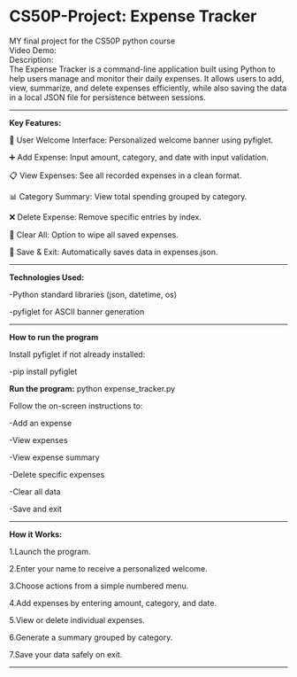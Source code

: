 # CS50P-Project: Expense Tracker 
MY final project for the CS50P python course         
Video Demo:  <URL HERE>   
Description:    
The Expense Tracker is a command-line application built using Python to help users manage and monitor their daily expenses. It allows users to add, view, summarize, and delete expenses efficiently, while also saving the data in a local JSON file for persistence between sessions.
***
**Key Features:**

🔐 User Welcome Interface: Personalized welcome banner using pyfiglet.

➕ Add Expense: Input amount, category, and date with input validation.

📋 View Expenses: See all recorded expenses in a clean format.

📊 Category Summary: View total spending grouped by category.

❌ Delete Expense: Remove specific entries by index.

🧹 Clear All: Option to wipe all saved expenses.

💾 Save & Exit: Automatically saves data in expenses.json.

***
**Technologies Used:**

-Python standard libraries (json, datetime, os)

-pyfiglet for ASCII banner generation
***
**How to run the program**

Install pyfiglet if not already installed:

-pip install pyfiglet

**Run the program:**
python expense_tracker.py

Follow the on-screen instructions to:

-Add an expense

-View expenses

-View expense summary

-Delete specific expenses

-Clear all data

-Save and exit

***
**How it Works:**

1.Launch the program.

2.Enter your name to receive a personalized welcome.

3.Choose actions from a simple numbered menu.

4.Add expenses by entering amount, category, and date.

5.View or delete individual expenses.

6.Generate a summary grouped by category.

7.Save your data safely on exit.
***